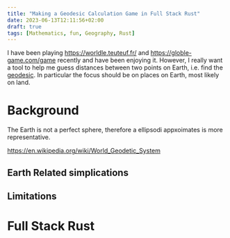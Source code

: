 ```yaml
---
title: "Making a Geodesic Calculation Game in Full Stack Rust"
date: 2023-06-13T12:11:56+02:00
draft: true
tags: [Mathematics, fun, Geography, Rust]
---
```


I have been playing https://worldle.teuteuf.fr/ and https://globle-game.com/game recently and have been enjoying it. However, I really want a tool to help me guess distances between two points on Earth, i.e. find the [geodesic](https://en.wikipedia.org/wiki/Geodesic). In particular the focus should be on places on Earth, most likely on land.


# Background

The Earth is not a perfect sphere, therefore a ellipsodi appxoimates is more representative.

https://en.wikipedia.org/wiki/World_Geodetic_System

## Earth Related simplications

## Limitations


# Full Stack Rust


